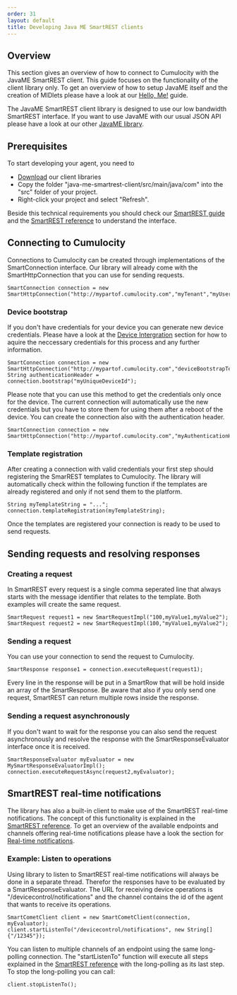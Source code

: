 ```yaml
---
order: 31
layout: default
title: Developing Java ME SmartREST clients
---
```


## Overview

This section gives an overview of how to connect to Cumulocity with the JavaME SmartREST client. This guide focuses on the functionality of the client library only. To get an overview of how to setup JavaME itself and the creation of MIDlets please have a look at our [Hello, Me!](/guides/java/hello-world-me) guide.

The JavaME SmartREST client library is designed to use our low bandwidth SmartREST interface. If you want to use JavaME with our usual JSON API please have a look at our other [JavaME library](/guides/java/hello-world-me#write-the-agent-code).

## Prerequisites

To start developing your agent, you need to

* [Download](https://bitbucket.org/m2m/cumulocity-clients-java/get/tip.zip) our client libraries
* Copy the folder "java-me-smartrest-client/src/main/java/com" into the "src" folder of your project.
* Right-click your project and select "Refresh".

Beside this technical requirements you should check our [SmartREST guide](/guides/rest/smartrest) and the [SmartREST reference](/guides/reference/smartrest) to understand the interface.

## Connecting to Cumulocity

Connections to Cumulocity can be created through implementations of the SmartConnection interface. Our library will already come with the SmartHttpConnection that you can use for sending requests.

	SmartConnection connection = new SmartHttpConnection("http://mypartof.cumulocity.com","myTenant","myUser","myPassword","myXid");

### Device bootstrap

If you don't have credentials for your device you can generate new device credentials. Please have a look at the [Device Intergration](/guides/rest/device-integration#step-0-request-device-credentials) section for how to aquire the neccessary credentials for this process and any further information.

	SmartConnection connection = new SmartHttpConnection("http://mypartof.cumulocity.com","deviceBootstrapTenant","deviceBootstrapUser","deviceBootstrapPassword","myXid");
	String authenticationHeader = connection.bootstrap("myUniqueDeviceId");

Please note that you can use this method to get the credentials only once for the device. The current connection will automatically use the new credentials but you have to store them for using them after a reboot of the device. You can create the connection also with the authentication header.

	SmartConnection connection = new SmartHttpConnection("http://mypartof.cumulocity.com","myAuthenticationHeader","myXid");


### Template registration

After creating a connection with valid credentials your first step should registering the SmarREST templates to Cumulocity. The library will automatically check within the following function if the templates are already registered and only if not send them to the platform.

	String myTemplateString = "...";
	connection.templateRegistration(myTemplateString);

Once the templates are registered your connection is ready to be used to send requests.

## Sending requests and resolving responses
 
### Creating a request

In SmartREST every request is a single comma seperated line that always starts with the message identifier that relates to the template. Both examples will create the same request.

	SmartRequest request1 = new SmartRequestImpl("100,myValue1,myValue2");
	SmartRequest request2 = new SmartRequestImpl(100,"myValue1,myValue2");

### Sending a request

You can use your connection to send the request to Cumulocity.

	SmartResponse response1 = connection.executeRequest(request1);

Every line in the response will be put in a SmartRow that will be hold inside an array of the SmartResponse. Be aware that also if you only send one request, SmartREST can return multiple rows inside the response.

### Sending a request asynchronously

If you don't want to wait for the response you can also send the request asynchronously and resolve the response with the SmartResponseEvaluator interface once it is received.

	SmartResponseEvaluator myEvaluator = new MySmartResponseEvaluatorImpl();
	connection.executeRequestAsync(request2,myEvaluator);

## SmartREST real-time notifications

The library has also a built-in client to make use of the SmartREST real-time notifications. The concept of this functionality is explained in the [SmartREST reference](/guides/reference/smartrest#smartrest-real-time-notifications). To get an overview of the available endpoints and channels offering real-time notifications please have a look the section for [Real-time notifications](/guides/reference/real-time-notifications).

### Example: Listen to operations

Using library to listen to SmartREST real-time notifications will always be done in a separate thread. Therefor the responses have to be evaluated by a SmartResponseEvaluator. The URL for receiving device operations is "/devicecontrol/notifications" and the channel contains the id of the agent that wants to receive its operations.

	
	SmartCometClient client = new SmartCometClient(connection, myEvaluator);
	client.startListenTo("/devicecontrol/notifications", new String[]{"/12345"});

You can listen to multiple channels of an endpoint using the same long-polling connection. The "startListenTo" function will execute all steps explained in the [SmartREST reference](/guides/reference/smartrest#smartrest-real-time-notifications) with the long-polling as its last step. To stop the long-polling you can call:

	client.stopListenTo();

